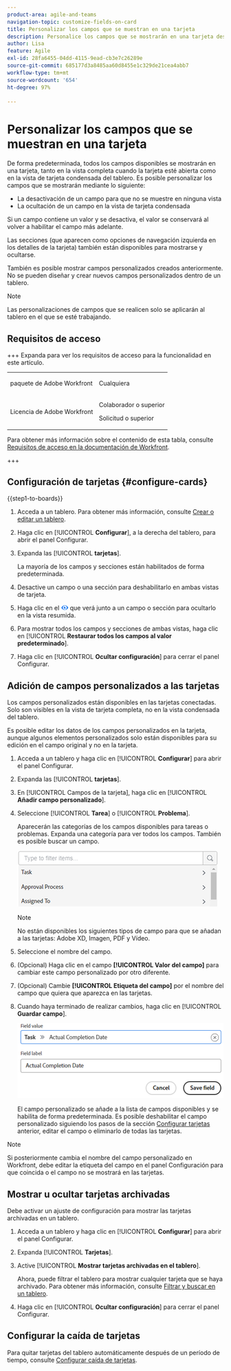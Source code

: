 ```yaml
---
product-area: agile-and-teams
navigation-topic: customize-fields-on-card
title: Personalizar los campos que se muestran en una tarjeta
description: Personalice los campos que se mostrarán en una tarjeta deshabilitando campos para que no se muestren en la vista de tarjeta completa o en la vista condensada, o bien ocultando campos en la vista de tarjeta condensada.
author: Lisa
feature: Agile
exl-id: 28fa6455-04dd-4115-9ead-cb3e7c26289e
source-git-commit: 685177d3a8485aa60d8455e1c329de21cea4abb7
workflow-type: tm+mt
source-wordcount: '654'
ht-degree: 97%

---
```


# Personalizar los campos que se muestran en una tarjeta

De forma predeterminada, todos los campos disponibles se mostrarán en una tarjeta, tanto en la vista completa cuando la tarjeta esté abierta como en la vista de tarjeta condensada del tablero. Es posible personalizar los campos que se mostrarán mediante lo siguiente:

* La desactivación de un campo para que no se muestre en ninguna vista
* La ocultación de un campo en la vista de tarjeta condensada

Si un campo contiene un valor y se desactiva, el valor se conservará al volver a habilitar el campo más adelante.

Las secciones (que aparecen como opciones de navegación izquierda en los detalles de la tarjeta) también están disponibles para mostrarse y ocultarse.

También es posible mostrar campos personalizados creados anteriormente. No se pueden diseñar y crear nuevos campos personalizados dentro de un tablero.

>[!NOTE]
>
>Las personalizaciones de campos que se realicen solo se aplicarán al tablero en el que se esté trabajando.

## Requisitos de acceso

+++ Expanda para ver los requisitos de acceso para la funcionalidad en este artículo.

<table style="table-layout:auto"> 
 <col> 
 <col> 
 <tbody> 
  <tr> 
   <td role="rowheader">paquete de Adobe Workfront</td> 
   <td> <p>Cualquiera</p> </td> 
  </tr> 
  <tr> 
   <td role="rowheader">Licencia de Adobe Workfront</td> 
   <td> 
   <p>Colaborador o superior</p> 
   <p>Solicitud o superior</p>
   </td> 
  </tr> 
 </tbody> 
</table>

Para obtener más información sobre el contenido de esta tabla, consulte [Requisitos de acceso en la documentación de Workfront](/help/quicksilver/administration-and-setup/add-users/access-levels-and-object-permissions/access-level-requirements-in-documentation.md).

+++

## Configuración de tarjetas {#configure-cards}

{{step1-to-boards}}

1. Acceda a un tablero. Para obtener más información, consulte [Crear o editar un tablero](../../agile/get-started-with-boards/create-edit-board.md).
1. Haga clic en [!UICONTROL **Configurar**], a la derecha del tablero, para abrir el panel Configurar.
1. Expanda las [!UICONTROL **tarjetas**].

   La mayoría de los campos y secciones están habilitados de forma predeterminada.

1. Desactive un campo o una sección para deshabilitarlo en ambas vistas de tarjeta.
1. Haga clic en el ![icono Ocultar](assets/eye-hide-icon.png) que verá junto a un campo o sección para ocultarlo en la vista resumida.
1. Para mostrar todos los campos y secciones de ambas vistas, haga clic en [!UICONTROL **Restaurar todos los campos al valor predeterminado**].
1. Haga clic en [!UICONTROL **Ocultar configuración**] para cerrar el panel Configurar.

## Adición de campos personalizados a las tarjetas

Los campos personalizados están disponibles en las tarjetas conectadas. Solo son visibles en la vista de tarjeta completa, no en la vista condensada del tablero.

Es posible editar los datos de los campos personalizados en la tarjeta, aunque algunos elementos personalizados solo están disponibles para su edición en el campo original y no en la tarjeta.

1. Acceda a un tablero y haga clic en [!UICONTROL **Configurar**] para abrir el panel Configurar.
1. Expanda las [!UICONTROL **tarjetas**].
1. En [!UICONTROL Campos de la tarjeta], haga clic en [!UICONTROL **Añadir campo personalizado**].
1. Seleccione [!UICONTROL **Tarea**] o [!UICONTROL **Problema**].

   Aparecerán las categorías de los campos disponibles para tareas o problemas. Expanda una categoría para ver todos los campos. También es posible buscar un campo.

   ![Buscar un campo personalizado](assets/boards-search-for-custom-field.png)

   >[!NOTE]
   >
   >No están disponibles los siguientes tipos de campo para que se añadan a las tarjetas: Adobe XD, Imagen, PDF y Vídeo.

1. Seleccione el nombre del campo.
1. (Opcional) Haga clic en el campo **[!UICONTROL Valor del campo]** para cambiar este campo personalizado por otro diferente.
1. (Opcional) Cambie **[!UICONTROL Etiqueta del campo]** por el nombre del campo que quiera que aparezca en las tarjetas.
1. Cuando haya terminado de realizar cambios, haga clic en [!UICONTROL **Guardar campo**].

   ![Etiqueta y valor del campo personalizado](assets/save-custom-field-value-label.png)

   El campo personalizado se añade a la lista de campos disponibles y se habilita de forma predeterminada. Es posible deshabilitar el campo personalizado siguiendo los pasos de la sección [Configurar tarjetas](customize-fields-on-card.md#configure-cards) anterior, editar el campo o eliminarlo de todas las tarjetas.

>[!NOTE]
>
>Si posteriormente cambia el nombre del campo personalizado en Workfront, debe editar la etiqueta del campo en el panel Configuración para que coincida o el campo no se mostrará en las tarjetas.

## Mostrar u ocultar tarjetas archivadas

Debe activar un ajuste de configuración para mostrar las tarjetas archivadas en un tablero.

1. Acceda a un tablero y haga clic en [!UICONTROL **Configurar**] para abrir el panel Configurar.
1. Expanda [!UICONTROL **Tarjetas**].
1. Active [!UICONTROL **Mostrar tarjetas archivadas en el tablero**].

   Ahora, puede filtrar el tablero para mostrar cualquier tarjeta que se haya archivado. Para obtener más información, consulte [Filtrar y buscar en un tablero](/help/quicksilver/agile/get-started-with-boards/filter-search-in-board.md).

1. Haga clic en [!UICONTROL **Ocultar configuración**] para cerrar el panel Configurar.

## Configurar la caída de tarjetas

Para quitar tarjetas del tablero automáticamente después de un período de tiempo, consulte [Configurar caída de tarjetas](/help/quicksilver/agile/use-boards-agile-planning-tools/configure-card-falloff.md).
